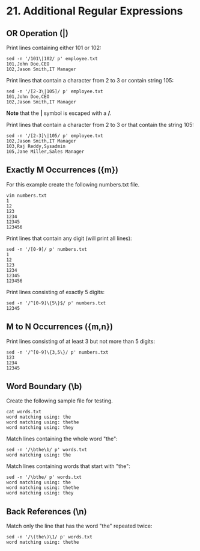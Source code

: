 # 21. Additional Regular Expressions

## OR Operation (|)

Print lines containing either 101 or 102:
```
sed -n '/101\|102/ p' employee.txt
101,John Doe,CEO
102,Jason Smith,IT Manager
```

Print lines that contain a character from 2 to 3 or contain string 105:
```
sed -n '/[2-3\|105]/ p' employee.txt
101,John Doe,CEO
102,Jason Smith,IT Manager
```

**Note** that the **|** symbol is escaped with a **/**.

Print lines that contain a character from 2 to 3 or that contain the string 105:
```
sed -n '/[2-3]\|105/ p' employee.txt
102,Jason Smith,IT Manager
103,Raj Reddy,Sysadmin
105,Jane Miller,Sales Manager
```

## Exactly M Occurrences ({m})

For this example create the following numbers.txt file.
```
vim numbers.txt
1
12
123
1234
12345
123456
```

Print lines that contain any digit (will print all lines):
```
sed -n '/[0-9]/ p' numbers.txt
1
12
123
1234
12345
123456
```

Print lines consisting of exactly 5 digits:
```
sed -n '/^[0-9]\{5\}$/ p' numbers.txt
12345
```

## M to N Occurrences ({m,n})

Print lines consisting of at least 3 but not more than 5 digits:
```
sed -n '/^[0-9]\{3,5\}/ p' numbers.txt
123
1234
12345
```

## Word Boundary (\b)

Create the following sample file for testing.
```
cat words.txt
word matching using: the
word matching using: thethe
word matching using: they
```

Match lines containing the whole word "the":
```
sed -n '/\bthe\b/ p' words.txt
word matching using: the
```

Match lines containing words that start with "the":
```
sed -n '/\bthe/ p' words.txt
word matching using: the
word matching using: thethe
word matching using: they
```

## Back References (\n)

Match only the line that has the word "the" repeated twice:
```
sed -n '/\(the\)\1/ p' words.txt
word matching using: thethe
```
